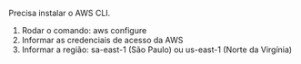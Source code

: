 Precisa instalar o AWS CLI.
1) Rodar o comando: aws configure
2) Informar as credenciais de acesso da AWS
3) Informar a região: sa-east-1 (São Paulo) ou us-east-1 (Norte da Virgínia)

